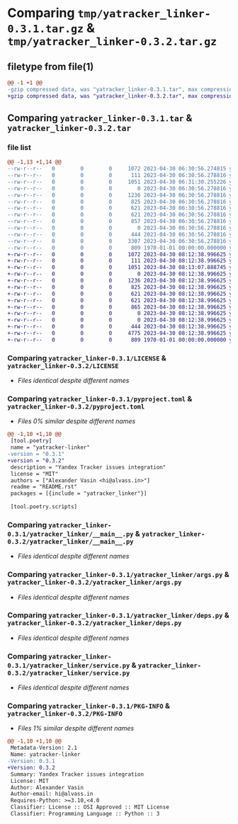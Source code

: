 # Comparing `tmp/yatracker_linker-0.3.1.tar.gz` & `tmp/yatracker_linker-0.3.2.tar.gz`

## filetype from file(1)

```diff
@@ -1 +1 @@
-gzip compressed data, was "yatracker_linker-0.3.1.tar", max compression
+gzip compressed data, was "yatracker_linker-0.3.2.tar", max compression
```

## Comparing `yatracker_linker-0.3.1.tar` & `yatracker_linker-0.3.2.tar`

### file list

```diff
@@ -1,13 +1,14 @@
--rw-r--r--   0        0        0     1072 2023-04-30 06:30:56.274815 yatracker_linker-0.3.1/LICENSE
--rw-r--r--   0        0        0      111 2023-04-30 06:30:56.278816 yatracker_linker-0.3.1/README.rst
--rw-r--r--   0        0        0     1051 2023-04-30 06:31:30.255226 yatracker_linker-0.3.1/pyproject.toml
--rw-r--r--   0        0        0        0 2023-04-30 06:30:56.278816 yatracker_linker-0.3.1/yatracker_linker/__init__.py
--rw-r--r--   0        0        0     1236 2023-04-30 06:30:56.278816 yatracker_linker-0.3.1/yatracker_linker/__main__.py
--rw-r--r--   0        0        0      825 2023-04-30 06:30:56.278816 yatracker_linker-0.3.1/yatracker_linker/args.py
--rw-r--r--   0        0        0      621 2023-04-30 06:30:56.278816 yatracker_linker-0.3.1/yatracker_linker/deps.py
--rw-r--r--   0        0        0      621 2023-04-30 06:30:56.278816 yatracker_linker-0.3.1/yatracker_linker/service.py
--rw-r--r--   0        0        0      857 2023-04-30 06:30:56.278816 yatracker_linker-0.3.1/yatracker_linker/tracker_client.py
--rw-r--r--   0        0        0        0 2023-04-30 06:30:56.278816 yatracker_linker-0.3.1/yatracker_linker/views/__init__.py
--rw-r--r--   0        0        0      444 2023-04-30 06:30:56.278816 yatracker_linker-0.3.1/yatracker_linker/views/base.py
--rw-r--r--   0        0        0     3307 2023-04-30 06:30:56.278816 yatracker_linker-0.3.1/yatracker_linker/views/events.py
--rw-r--r--   0        0        0      809 1970-01-01 00:00:00.000000 yatracker_linker-0.3.1/PKG-INFO
+-rw-r--r--   0        0        0     1072 2023-04-30 08:12:38.996625 yatracker_linker-0.3.2/LICENSE
+-rw-r--r--   0        0        0      111 2023-04-30 08:12:38.996625 yatracker_linker-0.3.2/README.rst
+-rw-r--r--   0        0        0     1051 2023-04-30 08:13:07.888745 yatracker_linker-0.3.2/pyproject.toml
+-rw-r--r--   0        0        0        0 2023-04-30 08:12:38.996625 yatracker_linker-0.3.2/yatracker_linker/__init__.py
+-rw-r--r--   0        0        0     1236 2023-04-30 08:12:38.996625 yatracker_linker-0.3.2/yatracker_linker/__main__.py
+-rw-r--r--   0        0        0      825 2023-04-30 08:12:38.996625 yatracker_linker-0.3.2/yatracker_linker/args.py
+-rw-r--r--   0        0        0      621 2023-04-30 08:12:38.996625 yatracker_linker-0.3.2/yatracker_linker/deps.py
+-rw-r--r--   0        0        0      621 2023-04-30 08:12:38.996625 yatracker_linker-0.3.2/yatracker_linker/service.py
+-rw-r--r--   0        0        0      865 2023-04-30 08:12:38.996625 yatracker_linker-0.3.2/yatracker_linker/tracker_client.py
+-rw-r--r--   0        0        0        0 2023-04-30 08:12:38.996625 yatracker_linker-0.3.2/yatracker_linker/utils.py
+-rw-r--r--   0        0        0        0 2023-04-30 08:12:38.996625 yatracker_linker-0.3.2/yatracker_linker/views/__init__.py
+-rw-r--r--   0        0        0      444 2023-04-30 08:12:38.996625 yatracker_linker-0.3.2/yatracker_linker/views/base.py
+-rw-r--r--   0        0        0     4775 2023-04-30 08:12:38.996625 yatracker_linker-0.3.2/yatracker_linker/views/events.py
+-rw-r--r--   0        0        0      809 1970-01-01 00:00:00.000000 yatracker_linker-0.3.2/PKG-INFO
```

### Comparing `yatracker_linker-0.3.1/LICENSE` & `yatracker_linker-0.3.2/LICENSE`

 * *Files identical despite different names*

### Comparing `yatracker_linker-0.3.1/pyproject.toml` & `yatracker_linker-0.3.2/pyproject.toml`

 * *Files 0% similar despite different names*

```diff
@@ -1,10 +1,10 @@
 [tool.poetry]
 name = "yatracker-linker"
-version = "0.3.1"
+version = "0.3.2"
 description = "Yandex Tracker issues integration"
 license = "MIT"
 authors = ["Alexander Vasin <hi@alvass.in>"]
 readme = "README.rst"
 packages = [{include = "yatracker_linker"}]
 
 [tool.poetry.scripts]
```

### Comparing `yatracker_linker-0.3.1/yatracker_linker/__main__.py` & `yatracker_linker-0.3.2/yatracker_linker/__main__.py`

 * *Files identical despite different names*

### Comparing `yatracker_linker-0.3.1/yatracker_linker/args.py` & `yatracker_linker-0.3.2/yatracker_linker/args.py`

 * *Files identical despite different names*

### Comparing `yatracker_linker-0.3.1/yatracker_linker/deps.py` & `yatracker_linker-0.3.2/yatracker_linker/deps.py`

 * *Files identical despite different names*

### Comparing `yatracker_linker-0.3.1/yatracker_linker/service.py` & `yatracker_linker-0.3.2/yatracker_linker/service.py`

 * *Files identical despite different names*

### Comparing `yatracker_linker-0.3.1/PKG-INFO` & `yatracker_linker-0.3.2/PKG-INFO`

 * *Files 1% similar despite different names*

```diff
@@ -1,10 +1,10 @@
 Metadata-Version: 2.1
 Name: yatracker-linker
-Version: 0.3.1
+Version: 0.3.2
 Summary: Yandex Tracker issues integration
 License: MIT
 Author: Alexander Vasin
 Author-email: hi@alvass.in
 Requires-Python: >=3.10,<4.0
 Classifier: License :: OSI Approved :: MIT License
 Classifier: Programming Language :: Python :: 3
```

